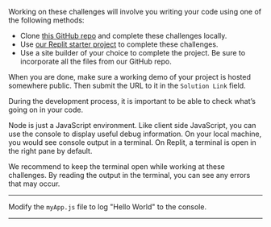 <div class="challenge-instructions"><div><section id="description">
<p>Working on these challenges will involve you writing your code using one of the following methods:</p>
<ul>
<li>Clone <a href="https://github.com/freeCodeCamp/boilerplate-express/" rel="noopener noreferrer nofollow" target="_blank">this GitHub repo</a> and complete these challenges locally.</li>
<li>Use <a href="https://replit.com/github/freeCodeCamp/boilerplate-express" rel="noopener noreferrer nofollow" target="_blank">our Replit starter project</a> to complete these challenges.</li>
<li>Use a site builder of your choice to complete the project. Be sure to incorporate all the files from our GitHub repo.</li>
</ul>
<p>When you are done, make sure a working demo of your project is hosted somewhere public. Then submit the URL to it in the <code>Solution Link</code> field.</p>
<p>During the development process, it is important to be able to check what’s going on in your code.</p>
<p>Node is just a JavaScript environment. Like client side JavaScript, you can use the console to display useful debug information. On your local machine, you would see console output in a terminal. On Replit, a terminal is open in the right pane by default.</p>
<p>We recommend to keep the terminal open while working at these challenges. By reading the output in the terminal, you can see any errors that may occur.</p>
</section></div><hr/><div><section id="instructions">
<p>Modify the <code>myApp.js</code> file to log "Hello World" to the console.</p>
</section></div><hr/></div>